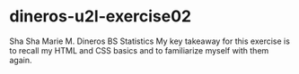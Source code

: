 # dineros-u2l-exercise02

Sha Sha Marie M. Dineros
BS Statistics
My key takeaway for this exercise is to recall my HTML and CSS basics and to familiarize myself with them again.
